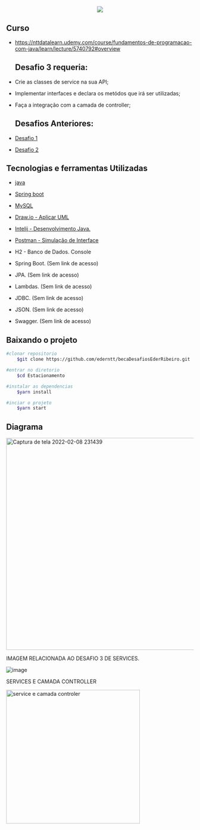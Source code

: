 

<h1 align= "center"> 
<img src="https://ik.imagekit.io/gzogywm8vya/banner_estacionamento_rqqeoyAahE.jpg?ik-sdk-version=javascript-1.4.3&updatedAt=1642687192657.png"
</h1> 



## Curso
- https://nttdatalearn.udemy.com/course/fundamentos-de-programacao-com-java/learn/lecture/5740792#overview
    
  ## Desafio 3 requeria:
- Crie as classes de service na sua API;
- Implementar interfaces e declara os metódos que irá ser utilizadas;
- Faça a integração com a camada de controller;
    
  ## Desafios Anteriores:
- [Desafio 1](https://github.com/ederntt/becaDesafiosEderRibeiro/edit/main/README.md)
- [Desafio 2](https://github.com/ederntt/becaDesafiosEderRibeiro/tree/novodesafio)


## Tecnologias e ferramentas Utilizadas
- [java](https://www.java.com/pt-BR/)
- [Spring boot](https://spring.io/projects/spring-boot)
- [MySQL](https://www.mysql.com/products/workbench/)
- [Draw.io - Aplicar UML](https://drawio.bbva.com/)
- [Intelij - Desenvolvimento Java.](https://www.jetbrains.com/pt-br/idea/) 
- [Postman - Simulação de Interface](https://www.postman.com/)
- H2 - Banco de Dados. Console

- Spring Boot. (Sem link de acesso)
- JPA. (Sem link de acesso)
- Lambdas. (Sem link de acesso)
- JDBC. (Sem link de acesso)
- JSON. (Sem link de acesso)
- Swagger. (Sem link de acesso)


## Baixando o projeto

```bash
#clonar repositorio
    $git clone https://github.com/ederntt/becaDesafiosEderRibeiro.git

#entrar no diretorio
    $cd Estacionamento

#instalar as dependencias
    $yarn install

#inciar o projeto
    $yarn start
```


## Diagrama

<img width="569" alt="Captura de tela 2022-02-08 231439" src="https://user-images.githubusercontent.com/98030629/153108995-a1dda8d0-227d-444d-959b-438a838ed661.png">




IMAGEM RELACIONADA AO DESAFIO 3 DE SERVICES.

![image](https://user-images.githubusercontent.com/98030629/151987972-e772fb9e-0d5d-460e-a43f-1356e56fc186.png)

 SERVICES E CAMADA CONTROLLER
 
<img width="359" alt="service e camada controler" src="https://user-images.githubusercontent.com/98030629/153112514-4080977d-ad1c-4f12-a06f-24fe7c5e2e3e.png">

